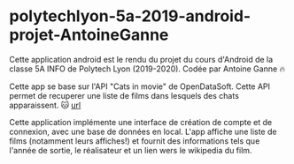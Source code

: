 # polytechlyon-5a-2019-android-projet-AntoineGanne

Cette application android est le rendu du projet du cours d'Android de la classe 5A INFO de Polytech Lyon (2019-2020).
Codée par Antoine Ganne 🔥


Cette app se base sur l'API "Cats in movie" de OpenDataSoft. Cette API permet de recuperer une liste de films dans lesquels des chats apparaissent. 🐱  [url](https://data.opendatasoft.com/explore/dataset/cats-in-movies%40public/information/?dataChart=eyJxdWVyaWVzIjpbeyJjb25maWciOnsiZGF0YXNldCI6ImNhdHMtaW4tbW92aWVzQHB1YmxpYyIsIm9wdGlvbnMiOnt9fSwiY2hhcnRzIjpbeyJhbGlnbk1vbnRoIjp0cnVlLCJ0eXBlIjoiY29sdW1uIiwiZnVuYyI6IkNPVU5UIiwic2NpZW50aWZpY0Rpc3BsYXkiOnRydWUsImNvbG9yIjoiIzE0MkU3QiJ9XSwieEF4aXMiOiJwcm9kdWNlZF9ieSIsIm1heHBvaW50cyI6NTAsInNvcnQiOiIifV0sInRpbWVzY2FsZSI6IiIsImRpc3BsYXlMZWdlbmQiOnRydWUsImFsaWduTW9udGgiOnRydWV9)

Cette application implémente une interface de création de compte et de connexion, avec une base de données en local.
L'app affiche une liste de films (notamment leurs affiches!) et fournit des informations tels que l'année de sortie, le réalisateur et un lien wers le wikipedia du film.




